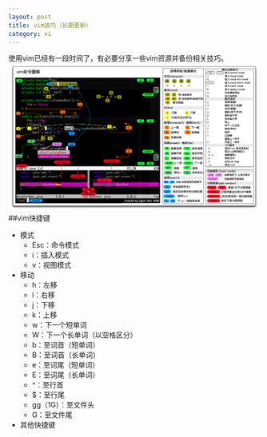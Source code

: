 ```yaml
---
layout: post
title: vim技巧（长期更新）
category: vi
---
```

使用vim已经有一段时间了，有必要分享一些vim资源并备份相关技巧。
![Vim cmd](/images/Vim命令图.png "Vim cmd")
##vim快捷键
+ 模式
  - Esc：命令模式
  - i：插入模式
  - v：视图模式
+ 移动
  - h：左移
  - l：右移
  - j：下移
  - k：上移
  - w：下一个短单词
  - W：下一个长单词（以空格区分）
  - b：至词首（短单词）
  - B：至词首（长单词）
  - e：至词尾（短单词）
  - E：至词尾（长单词）
  - ^：至行首
  - $：至行尾
  - gg（1G）：至文件头
  - G：至文件尾
+ 其他快捷键
  
